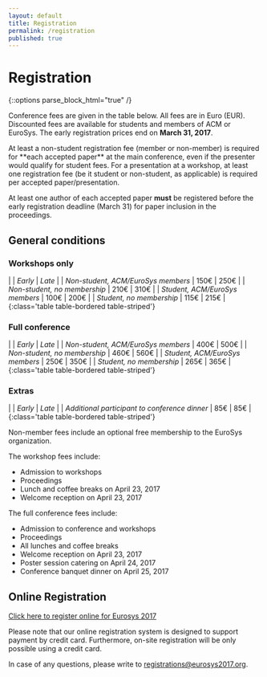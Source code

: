```yaml
---
layout: default
title: Registration
permalink: /registration
published: true
---
```

# Registration

{::options parse_block_html="true" /}

Conference fees are given in the table below. All fees are in Euro (EUR). Discounted fees are available for students and members of ACM or EuroSys. The early registration prices end on **March 31, 2017**.

<div class="alert alert-info alert-dismissible" role="alert">
At least a non-student registration fee (member or non-member) is required for **each accepted paper** at the main conference, even if the presenter would qualify for student fees. For a presentation at a workshop, at least one registration fee (be it student or non-student, as applicable) is required per accepted paper/presentation. 

At least one author of each accepted paper **must** be registered before the early registration deadline (March 31) for paper inclusion in the proceedings.
</div>

## General conditions

### Workshops only

|																				| *Early*	| *Late*	|
| *Non-student, ACM/EuroSys members*		| 150€		| 250€		|
| *Non-student, no membership*					| 210€		| 310€		|
| *Student, ACM/EuroSys members*				| 100€		| 200€		|
| *Student, no membership*							| 115€		| 215€		|
{:class='table table-bordered table-striped'}

### Full conference

|																				| *Early*	| *Late*	|
| *Non-student, ACM/EuroSys members*		| 400€		| 500€		|
| *Non-student, no membership*					| 460€		| 560€		|
| *Student, ACM/EuroSys members*				| 250€		| 350€		|
| *Student, no membership*							| 265€		| 365€		|
{:class='table table-bordered table-striped'}

### Extras

|																						| *Early*	| *Late*	|
| *Additional participant to conference dinner*	| 85€		| 85€		|
{:class='table table-bordered table-striped'}

Non-member fees include an optional free membership to the EuroSys organization.

The workshop fees include:

- Admission to workshops
- Proceedings
- Lunch and coffee breaks on April 23, 2017
- Welcome reception on April 23, 2017

The full conference fees include:

- Admission to conference and workshops
- Proceedings
- All lunches and coffee breaks
- Welcome reception on April 23, 2017
- Poster session catering on April 24, 2017
- Conference banquet dinner on April 25, 2017

## Online Registration

<a href="https://www.regonline.com/eurosys-2017" target="_blank"> Click here to register online for Eurosys 2017</a>

Please note that our online registration system is designed to support payment by credit card. Furthermore, on-site registration will be only possible using a credit card. 

In case of any questions, please write to <registrations@eurosys2017.org>.

<!---

<div class="alert alert-info alert-dismissible" role="alert">
Information to request for official invitation letter for your visa
application are [here](/venue/visa/).
Please do a request only once you are registered and after the conference fee is paid. 
</div>






--->